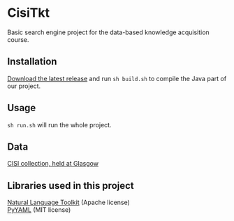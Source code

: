 CisiTkt
=======

Basic search engine project for the data-based knowledge acquisition course.

Installation
------------
[Download the latest release](https://github.com/Skymirrh/CisiTkt/releases) and run `sh build.sh` to compile the Java part of our project.

Usage
-----
`sh run.sh` will run the whole project.

Data
----
[CISI collection, held at Glasgow](http://ir.dcs.gla.ac.uk/resources/test_collections/)

Libraries used in this project
------------------------------
[Natural Language Toolkit](http://www.nltk.org/) (Apache license)  
[PyYAML](http://pyyaml.org/wiki/PyYAML) (MIT license)
